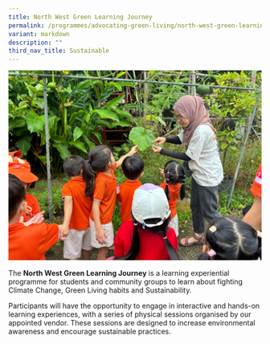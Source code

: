```yaml
---
title: North West Green Learning Journey
permalink: /programmes/advocating-green-living/north-west-green-learning-journey/
variant: markdown
description: ""
third_nav_title: Sustainable
---
```



![](/images/Programmes/Green%20Living/NW_GLJ.jpg)

The **North West Green Learning Journey** is a learning experiential programme for students and community groups to learn about fighting Climate Change, Green Living habits and Sustainability.  

Participants will have the opportunity to engage in interactive and hands-on learning experiences, with a series of physical sessions organised by our appointed vendor. These sessions are designed to increase environmental awareness and encourage sustainable practices.